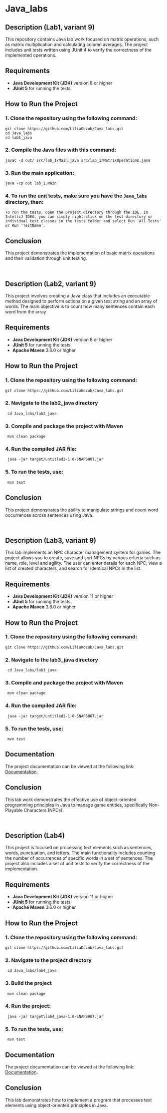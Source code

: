 # Java_labs

## Description (Lab1, variant 9)

This repository contains Java lab work focused on matrix operations, such as matrix multiplication and calculating column averages. The project includes unit tests written using JUnit 4 to verify the correctness of the implemented operations.

## Requirements

- **Java Development Kit (JDK)** version 8 or higher
- **JUnit 5** for running the tests

## How to Run the Project

### 1. Clone the repository using the following command:

    
    git clone https://github.com/LiliaKozub/Java_labs.git
    cd Java_labs
    cd lab1_java

### 2. Compile the Java files with this command:

    
    javac -d out/ src/lab_1/Main.java src/lab_1/MatrixOperations.java
    

### 3. Run the main application:

    
    java -cp out lab_1.Main
    

### 4. To run the unit tests, make sure you have the `Java_labs` directory, then:

    To run the tests, open the project directory through the IDE. In IntelliJ IDEA, you can simply right-click on the test directory or individual test classes in the tests folder and select Run 'All Tests' or Run 'TestName'.

## Conclusion

This project demonstrates the implementation of basic matrix operations and their validation through unit testing. 

<br>

## Description (Lab2, variant 9)

This project involves creating a Java class that includes an executable method designed to perform actions on a given text string and an array of words. The main objective is to count how many sentences contain each word from the array

## Requirements

- **Java Development Kit (JDK)** version 8 or higher
- **JUnit 5** for running the tests
- **Apache Maven** 3.6.0 or higher

## How to Run the Project

### 1. Clone the repository using the following command:

    
    git clone https://github.com/LiliaKozub/Java_labs.git
    

### 2. Navigate to the lab2_java directory


     cd Java_labs/lab2_java
     

### 3. Compile and package the project with Maven


     mvn clean package


### 4. Run the compiled JAR file:


     java -jar target/untitled2-1.0-SNAPSHOT.jar


### 5. To run the tests, use:


     mvn test


## Conclusion

This project demonstrates the ability to manipulate strings and count word occurrences across sentences using Java. 

<br>

## Description (Lab3, variant 9)

This lab implements an NPC character management system for games. The project allows you to create, save and sort NPCs by various criteria such as name, role, level and agility. The user can enter details for each NPC, view a list of created characters, and search for identical NPCs in the list.

## Requirements

- **Java Development Kit (JDK)** version 11 or higher
- **JUnit 5** for running the tests
- **Apache Maven** 3.6.0 or higher

## How to Run the Project

### 1. Clone the repository using the following command:

    
    git clone https://github.com/LiliaKozub/Java_labs.git
    

### 2. Navigate to the lab3_java directory


     cd Java_labs/lab3_java
     

### 3. Compile and package the project with Maven


     mvn clean package


### 4. Run the compiled JAR file:


     java -jar target/untitled2-1.0-SNAPSHOT.jar


### 5. To run the tests, use:


     mvn test


## Documentation

The project documentation can be viewed at the following link: [Documentation](https://regal-douhua-668122.netlify.app/).

## Conclusion

This lab work demonstrates the effective use of object-oriented programming principles in Java to manage game entities, specifically Non-Playable Characters (NPCs).

<br>

## Description (Lab4)

This project is focused on processing text elements such as sentences, words, punctuation, and letters. The main functionality includes counting the number of occurrences of specific words in a set of sentences. The project also includes a set of unit tests to verify the correctness of the implementation. 

## Requirements

- **Java Development Kit (JDK)** version 11 or higher
- **JUnit 5** for running the tests
- **Apache Maven** 3.6.0 or higher

## How to Run the Project

### 1. Clone the repository using the following command:

    
    git clone https://github.com/LiliaKozub/Java_labs.git
    

### 2. Navigate to the project directory


     cd Java_labs/lab4_java
     

### 3. Build the project


     mvn clean package


### 4. Run the project:


     java -jar target\lab4_java-1.0-SNAPSHOT.jar


### 5. To run the tests, use:


     mvn test


## Documentation

The project documentation can be viewed at the following link: [Documentation](https://effervescent-frangipane-8380b4.netlify.app/).

## Conclusion

This lab demonstrates how to implement a program that processes text elements using object-oriented principles in Java. 

